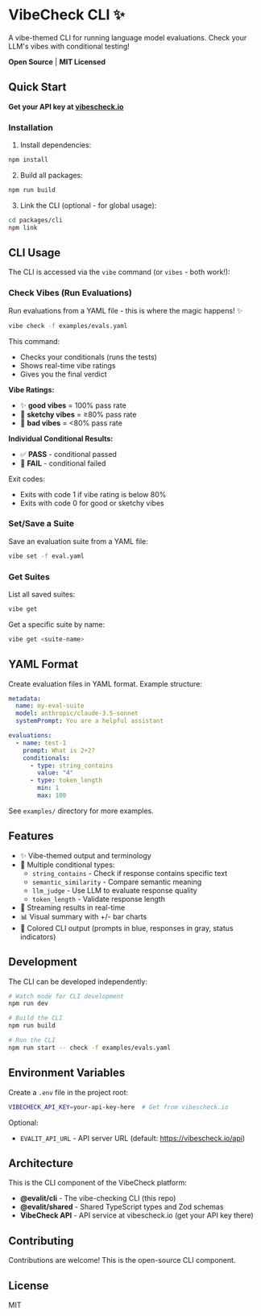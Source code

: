 # VibeCheck CLI ✨

A vibe-themed CLI for running language model evaluations. Check your LLM's vibes with conditional testing!

**Open Source** | **MIT Licensed**

## Quick Start

**Get your API key at [vibescheck.io](https://vibescheck.io)**

### Installation

1. Install dependencies:
```bash
npm install
```

2. Build all packages:
```bash
npm run build
```

3. Link the CLI (optional - for global usage):
```bash
cd packages/cli
npm link
```

## CLI Usage

The CLI is accessed via the `vibe` command (or `vibes` - both work!):

### Check Vibes (Run Evaluations)

Run evaluations from a YAML file - this is where the magic happens! ✨

```bash
vibe check -f examples/evals.yaml
```

This command:
- Checks your conditionals (runs the tests)
- Shows real-time vibe ratings
- Gives you the final verdict

**Vibe Ratings:**
- ✨ **good vibes** = 100% pass rate
- 😬 **sketchy vibes** = ≥80% pass rate
- 🚩 **bad vibes** = <80% pass rate

**Individual Conditional Results:**
- ✅ **PASS** - conditional passed
- 🚩 **FAIL** - conditional failed

Exit codes:
- Exits with code 1 if vibe rating is below 80%
- Exits with code 0 for good or sketchy vibes

### Set/Save a Suite

Save an evaluation suite from a YAML file:

```bash
vibe set -f eval.yaml
```

### Get Suites

List all saved suites:

```bash
vibe get
```

Get a specific suite by name:

```bash
vibe get <suite-name>
```

## YAML Format

Create evaluation files in YAML format. Example structure:

```yaml
metadata:
  name: my-eval-suite
  model: anthropic/claude-3.5-sonnet
  systemPrompt: You are a helpful assistant

evaluations:
  - name: test-1
    prompt: What is 2+2?
    conditionals:
      - type: string_contains
        value: "4"
      - type: token_length
        min: 1
        max: 100
```

See `examples/` directory for more examples.

## Features

- ✨ Vibe-themed output and terminology
- 🎯 Multiple conditional types:
  - `string_contains` - Check if response contains specific text
  - `semantic_similarity` - Compare semantic meaning
  - `llm_judge` - Use LLM to evaluate response quality
  - `token_length` - Validate response length
- 🌊 Streaming results in real-time
- 📊 Visual summary with +/- bar charts
- 🎨 Colored CLI output (prompts in blue, responses in gray, status indicators)

## Development

The CLI can be developed independently:

```bash
# Watch mode for CLI development
npm run dev

# Build the CLI
npm run build

# Run the CLI
npm run start -- check -f examples/evals.yaml
```

## Environment Variables

Create a `.env` file in the project root:

```bash
VIBECHECK_API_KEY=your-api-key-here  # Get from vibescheck.io
```

Optional:
- `EVALIT_API_URL` - API server URL (default: https://vibescheck.io/api)

## Architecture

This is the CLI component of the VibeCheck platform:

- **@evalit/cli** - The vibe-checking CLI (this repo)
- **@evalit/shared** - Shared TypeScript types and Zod schemas
- **VibeCheck API** - API service at vibescheck.io (get your API key there)

## Contributing

Contributions are welcome! This is the open-source CLI component.

## License

MIT
